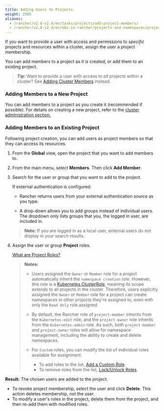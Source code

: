 ```yaml
---
title: Adding Users to Projects
weight: 2505
aliases:
  - /rancher/v2.0-v2.4/en/tasks/projects/add-project-members/
  - /rancher/v2.0-v2.4/en/k8s-in-rancher/projects-and-namespaces/project-members/
---
```


If you want to provide a user with access and permissions to _specific_ projects and resources within a cluster, assign the user a project membership.

You can add members to a project as it is created, or add them to an existing project.

>**Tip:** Want to provide a user with access to _all_ projects within a cluster? See [Adding Cluster Members](cluster-provisioning/cluster-members/) instead.

### Adding Members to a New Project

You can add members to a project as you create it (recommended if possible). For details on creating a new project, refer to the [cluster administration section.](k8s-in-rancher/projects-and-namespaces/)

### Adding Members to an Existing Project

Following project creation, you can add users as project members so that they can access its resources.

1. From the **Global** view, open the project that you want to add members to.

2. From the main menu, select **Members**. Then click **Add Member**.

3. Search for the user or group that you want to add to the project.

 	If external authentication is configured:

	-  Rancher returns users from your external authentication source as you type.  

	- A drop-down allows you to add groups instead of individual users. The dropdown only lists groups that you, the logged in user, are included in.

	>**Note:** If you are logged in as a local user, external users do not display in your search results.

1. Assign the user or group **Project** roles.  

	[What are Project Roles?](../authentication-permissions-and-global-configuration/manage-role-based-access-control-rbac/cluster-and-project-roles.md)

    >**Notes:**
    >
    >- Users assigned the `Owner` or `Member` role for a project automatically inherit the `namespace creation` role. However, this role is a [Kubernetes ClusterRole](https://kubernetes.io/docs/reference/access-authn-authz/rbac/#role-and-clusterrole), meaning its scope extends to all projects in the cluster. Therefore, users explicitly assigned the `Owner` or `Member` role for a project can create namespaces in other projects they're assigned to, even with only the `Read Only` role assigned.
    >
    >- By default, the Rancher role of `project-member` inherits from the `Kubernetes-edit` role, and the `project-owner` role inherits from the `Kubernetes-admin` role. As such, both `project-member` and `project-owner` roles will allow for namespace management, including the ability to create and delete namespaces.  
    >
    >- For `Custom` roles, you can modify the list of individual roles available for assignment.
    >
    >    - To add roles to the list, [Add a Custom Role](../authentication-permissions-and-global-configuration/manage-role-based-access-control-rbac/custom-roles.md).
    >    - To remove roles from the list, [Lock/Unlock Roles](../authentication-permissions-and-global-configuration/manage-role-based-access-control-rbac/locked-roles.md).

**Result:** The chosen users are added to the project.

- To revoke project membership, select the user and click **Delete**. This action deletes membership, not the user.
- To modify a user's roles in the project, delete them from the project, and then re-add them with modified roles.